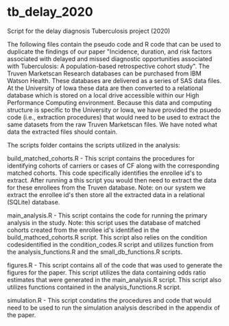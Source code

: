 # tb_delay_2020

Script for the delay diagnosis Tuberculosis project (2020)

The following files contain the pseudo code and R code that can be used to duplicate the findings of our paper "Incidence, duration, and risk factors associated with delayed and missed diagnostic opportunities associated with Tuberculosis: A population-based retrospective cohort study". The Truven Marketscan Research databases can be purchased from IBM Watson Health. These databases are delivered as a series of SAS data files. At the University of Iowa these data are then converted to a relational database which is stored on a local drive accessible within our High Performance Computing environment. Because this data and computing structure is specific to the University or Iowa, we have provided the psuedo code (i.e., extraction procedures) that would need to be used to extract the same datasets from the raw Truven Marketscan files. We have noted what data the extracted files should contain.

The scripts folder contains the scripts utilized in the analysis:

build_matched_cohorts.R - This script contains the procedures for identifying cohorts of carriers or cases of CF along with the corresponding matched cohorts. This code specifically identifies the enrollee id's to extract. After running a this script you would then need to extract the data for these enrollees from the Truven database. Note: on our system we extract the enrollee id's then store all the extracted data in a relational (SQLite) database.

main_analysis.R - This script contains the code for running the primary analysis in the study. Note: this script uses the database of matched cohorts created from the enrollee id's identified in the build_mathced_cohorts.R script. This script also relies on the condition codesidentified in the condition_codes.R script and utilizes function from the analysis_functions.R and the small_db_functions.R scripts.

figures.R - This script contains all of the code that was used to generate the figures for the paper. This script utilizes the data containing odds ratio estimates that were generated in the main_analysis.R script. This script also utilizes functions contained in the analysis_functions.R script.

simulation.R - This script condatins the procedures and code that would need to be used to run the simulation analysis described in the appendix of the paper.
